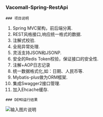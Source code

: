 ###  **Vacomall-Spring-RestApi** 
```
### 项目说明
```
1. Spring MVC架构，前后端分离.
2. REST风格接口,响应统一格式的数据.
3. 注解式校验.
4. 全局异常处理.
5. 灵活支持JSON和JSONP.
6. 安全的Redis Token校验，保证接口的安全性.
7. 注解+AOP日志记录
8. 统一数据格式化,如：日期、人民币等.
9. Mybatis-plus做为ORM框架.
10. 集成Swagger2接口管理.
11. 加入Ehcache缓存.

```
### DEMO运行结果
```
![输入图片说明](http://git.oschina.net/uploads/images/2016/1230/113028_70186e4b_89451.png "在这里输入图片标题")